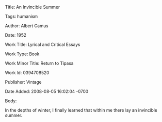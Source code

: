 Title:  An Invincible Summer

Tags:   humanism

Author: Albert Camus

Date:   1952

Work Title: Lyrical and Critical Essays

Work Type: Book

Work Minor Title: Return to Tipasa

Work Id: 0394708520

Publisher: Vintage

Date Added: 2008-08-05 16:02:04 -0700

Body: 

In the depths of winter, I finally learned that within me there lay an invincible summer.

